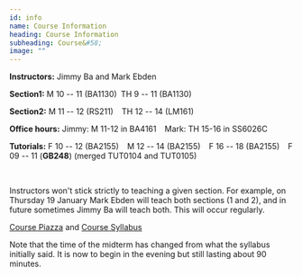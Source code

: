 ```yaml
---
id: info
name: Course Information
heading: Course Information
subheading: Course&#58; 
image: ""
---
```


**Instructors:**  Jimmy Ba and Mark Ebden

**Section1:** M 10 -- 11 (BA1130)&ensp;TH 9 -- 11 (BA1130)

**Section2:** M 11 -- 12 (RS211) &ensp; TH 12 -- 14 (LM161)

**Office hours:** Jimmy: M 11-12 in BA4161 &ensp; Mark: TH 15-16 in SS6026C

**Tutorials:** F 10 -- 12 (BA2155) &ensp; M 12 -- 14 (BA2155) &ensp; F 16 -- 18 (BA2155) &ensp; F 09 -- 11 (**GB248**) (merged TUT0104 and TUT0105)

&ensp;

Instructors won't stick strictly to teaching a given section. For example, on Thursday 19 January Mark Ebden will teach both sections (1 and 2), and in future sometimes Jimmy Ba will teach both. This will occur regularly.

[Course Piazza](https://piazza.com/utoronto.ca/winter2017/ece521/home) and [Course Syllabus](http://www.psi.toronto.edu/~jimmy/ece521/syllabus.pdf)

Note that the time of the midterm has changed from what the syllabus initially said. It is now to begin in the evening but still lasting about 90 minutes.
